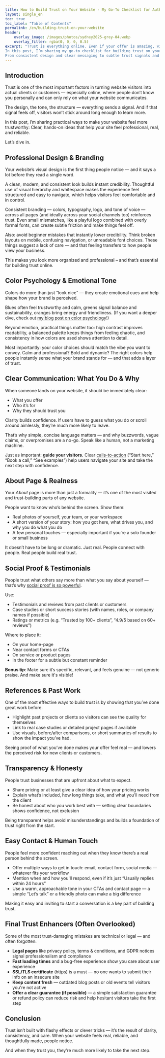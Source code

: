 ```yaml
---
title: How to Build Trust on Your Website - My Go-To Checklist for Authentic, High-Impact Websites
layout: single_en
toc: true
toc_label: "Table of Contents"
permalink: /en/building-trust-on-your-website
header:
    overlay_image: /images/photos/sydney2025-grey-04.webp
    overlay_filter: rgba(0, 0, 0, 0.5)
excerpt: "Trust is everything online. Even if your offer is amazing, visitors won’t take action unless your website feels credible and professional.
In this post, I’m sharing my go-to checklist for building trust on your website — the exact principles I use when creating sites for clients.
From consistent design and clear messaging to subtle trust signals and social proof, these are the elements that help turn first-time visitors into long-term clients."
---
```


## Introduction 

Trust is one of the most important factors in turning website visitors into actual clients or customers — especially online, where people don’t know you personally and can only rely on what your website communicates.

The design, the tone, the structure — everything sends a signal. And if that signal feels off, visitors won’t stick around long enough to learn more.

In this post, I’m sharing practical ways to make your website feel more trustworthy: 
Clear, hands-on ideas that help your site feel professional, real, and reliable.

Let’s dive in.

## Professional Design & Branding

Your website’s visual design is the first thing people notice — and it says a lot before they read a single word.

A clean, modern, and consistent look builds instant credibility. Thoughtful use of visual hierarchy and whitespace makes the experience feel structured and easy to navigate, which helps visitors feel comfortable and in control.

Consistent branding — colors, typography, logo, and tone of voice — across all pages (and ideally across your social channels too) reinforces trust. Even small mismatches, like a playful logo combined with overly formal fonts, can create subtle friction and make things feel off.

Also: avoid beginner mistakes that instantly lower credibility. Think broken layouts on mobile, confusing navigation, or unreadable font choices. These things suggest a lack of care — and that feeling transfers to how people view your business.

This makes you look more organized and professional – and that’s essential for building trust online.


## Color Psychology & Emotional Tone

Colors do more than just “look nice” — they create emotional cues and help shape how your brand is perceived.

Blues often feel trustworthy and calm, greens signal balance and sustainability, oranges bring energy and friendliness. (If you want a deeper dive, check out [my blog post on color psychology](https://perstarke-webdev.de/en/using-colors-right)!)

Beyond emotion, practical things matter too: high contrast improves readability, a balanced palette keeps things from feeling chaotic, and consistency in how colors are used shows attention to detail.

Most importantly: your color choices should match the vibe you want to convey. Calm and professional? Bold and dynamic? The right colors help people instantly sense what your brand stands for — and that adds a layer of trust.

## Clear Communication: What You Do & Why

When someone lands on your website, it should be immediately clear:

- What you offer
- Who it’s for
- Why they should trust you

Clarity builds confidence. If users have to guess what you do or scroll around aimlessly, they’re much more likely to leave.

That’s why simple, concise language matters — and why buzzwords, vague claims, or overpromises are a no-go. Speak like a human, not a marketing machine.

Just as important: **guide your visitors.** Clear [calls-to-action](https://perstarke-webdev.de/en/call-to-action) (“Start here,” “Book a call,” “See examples”) help users navigate your site and take the next step with confidence.

## About Page & Realness

Your *About* page is more than just a formality — it’s one of the most visited and trust-building parts of any website.

People want to know who’s behind the screen. Show them:

- Real photos of yourself, your team, or your workspace
- A short version of your story: how you got here, what drives you, and why you do what you do
- A few personal touches — especially important if you’re a solo founder or small business

It doesn’t have to be long or dramatic. Just real. People connect with people. Real people build real trust. 


## Social Proof & Testimonials

People trust what others say more than what you say about yourself — that’s why [social proof is so powerful](https://perstarke-webdev.de/en/social-proof).

Use:

- Testimonials and reviews from past clients or customers
- Case studies or short success stories (with names, roles, or company names if possible)
- Ratings or metrics (e.g. “Trusted by 100+ clients”, “4.9/5 based on 60+ reviews”)

Where to place it:

- On your home-page
- Near contact forms or CTAs
- On service or product pages
- In the footer for a subtle but constant reminder

**Bonus tip**: Make sure it’s specific, relevant, and feels genuine — not generic praise.
And make sure it's visible!

## References & Past Work

One of the most effective ways to build trust is by showing that you’ve done great work before.

- Highlight past projects or clients so visitors can see the quality for themselves
- Link to real case studies or detailed project pages if available
- Use visuals, before/after comparisons, or short summaries of results to show the impact you’ve had.

Seeing proof of what you’ve done makes your offer feel real — and lowers the perceived risk for new clients or customers.


## Transparency & Honesty

People trust businesses that are upfront about what to expect.

- Share pricing or at least give a clear idea of how your pricing works
- Explain what’s included, how long things take, and what you’ll need from the client
- Be honest about who you work best with — setting clear boundaries shows confidence, not exclusion

Being transparent helps avoid misunderstandings and builds a foundation of trust right from the start.


## Easy Contact & Human Touch

People feel more confident reaching out when they know there’s a real person behind the screen.

- Offer multiple ways to get in touch: email, contact form, social media — whatever fits your workflow
- Mention when and how you'll respond, even if it’s just “Usually replies within 24 hours”
- Use a warm, approachable tone in your CTAs and contact page — a simple “Let’s talk” or a friendly photo can make a big difference

Making it easy and inviting to start a conversation is a key part of building trust.

## Final Trust Enhancers (Often Overlooked)

Some of the most trust-damaging mistakes are technical or legal — and often forgotten.

- **Legal pages** like privacy policy, terms & conditions, and GDPR notices signal professionalism and compliance
- **Fast loading times** and a bug-free experience show you care about user experience
- **SSL/TLS certificate** (https) is a must — no one wants to submit their info on an insecure site
- **Keep content fresh** — outdated blog posts or old events tell visitors you're not active
- **Offer a clear guarantee (if possible)** — a simple satisfaction guarantee or refund policy can reduce risk and help hesitant visitors take the first step


## Conclusion

Trust isn’t built with flashy effects or clever tricks — it’s the result of clarity, consistency, and care. When your website feels real, reliable, and thoughtfully made, people notice.

And when they trust you, they’re much more likely to take the next step.


